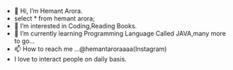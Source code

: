 - 👋 Hi, I’m Hemant Arora.
- select * from hemant arora;
- 👀 I’m interested in Coding,Reading Books. 
- 🌱 I’m currently learning Programming Language Called JAVA,many more to go...
- 📫 How to reach me ...@hemantaroraaaa(Instagram)
- I love to interact people on daily basis.

<!---
hemantarora81/hemantarora81 is a ✨ special ✨ repository because its `README.md` (this file) appears on your GitHub profile.
You can click the Preview link to take a look at your changes.
--->
